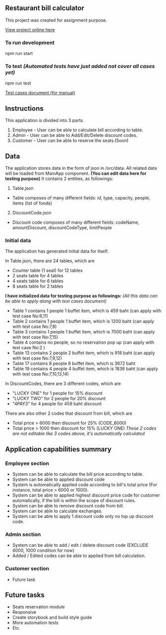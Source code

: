 ## Restaurant bill calculator
This project was created for assignment purpose.

[View project online here](https://napatwongchr.github.io/restaurant-bill-calculator)

### To run development
npm run start

### To test *(Automated tests have just added not cover all cases yet)*
npm run test

[Test cases document (for manual)](https://docs.google.com/spreadsheets/d/1urSpLeFdifPelMELo-8JASaMHmSH6WXb5FA8fjbEhAk/edit?usp=sharing)

## Instructions
This application is divided into 3 parts.

1. Employee - User can be able to calculate bill according to table.
2. Admin - User can be able to Add/Edit/Delete discount codes.
3. Customer - User can be able to reserve the seats.(Soon)

## Data
The application stores data in the form of json in /src/data. All related data will be loaded from MainApp component. **(You can edit data here for testing purpose)** It contains 2 entities, as followings:

1. Table.json
- Table composes of many different fields: id, type, capacity, people, items (list of foods)

2. DiscountCode.json
- Discount code composes of many different fields: codeName, amountDiscount, discountCodeType, limitPeople

### Initial data
The application has generated initial data for itself.

In Table.json, there are 24 tables, which are
- Counter table (1 seat) for 12 tables
- 2 seats table for 4 tables
- 4 seats table for 6 tables
- 8 seats table for 2 tables

**I have initialized data for testing purpose as followings:**
*(All this data can be able to apply along with test cases document)*
- Table 1 contains 1 people 1 buffet item, which is 459 baht (can apply with test case No:6,11)
- Table 2 contains 1 people 1 buffet item, which is 1200 baht (can apply with test case No:7,8)
- Table 3 contains 1 people 1 buffet item, which is 7000 baht (can apply with test case No:7,15)
- Table 4 contains no people, so no reservation pop up (can apply with test case No:2 )
- Table 13 contains 2 people 2 buffet item, which is 918 baht (can apply with test case No:7,9,12)
- Table 17 contains 8 people 8 buffet item, which is 3672 baht
- Table 19 contains 4 people 4 buffet item, which is 1836 baht (can apply with test case No:7,10,13,14)

In DiscountCodes, there are 3 different codes, which are
- "LUCKY ONE" for 1 people for 15% discount
- "LUCKY TWO" for 2 people for 20% discount
- "4PAY3" for 4 people for 459 baht discount

There are also other 2 codes that discount from bill, which are
- Total price > 6000 then discount for 25% (CODE_6000)
- Total price > 1000 then discount for 15% (LUCKY ONE)
*These 2 codes are not editable like 3 codes above, it's automatically calculated*


## Application capabilities summary

### Employee section
- System can be able to calculate the bill price according to table.
- System can be able to applied discount code
- System is automatically applied code according to bill's total price (For instance, total price > 6000 or 1000).
- System can be able to applied highest discount price code for customer automatically, if the bill is within the scope of discount rules.
- System can be able to remove discount code from bill.
- System can be able to calculate exchanges.
- System can be able to apply 1 discount code only no top up discount code.

### Admin section
- System can be able to add / edit / delete discount code (EXCLUDE 6000, 1000 condition for now)
- Added / Edited codes can be able to applied from bill calculation.

### Customer section
- Future task

## Future tasks
- Seats reservation module
- Responsive
- Create storybook and build style guide
- More automation tests
- Etc.
